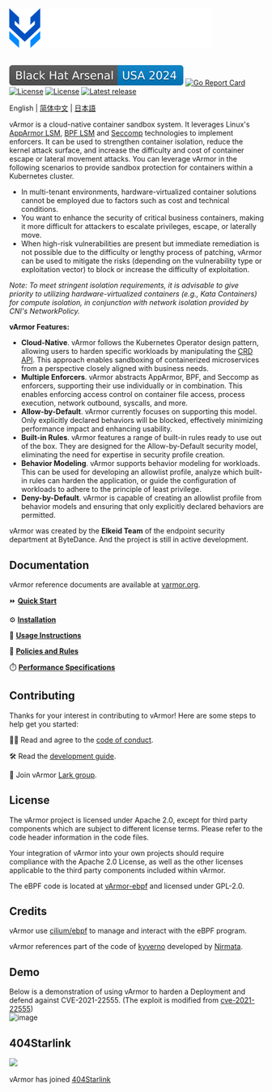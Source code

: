 <div>
    <picture>
        <source media="(prefers-color-scheme: light)" srcset="docs/img/logo.svg" width="400">
        <img src="docs/img/logo-dark.svg" alt="Logo" width="400">
    </picture>
</div>
<br />

![BHArsenalUSA2024](docs/img/BlackHat-Arsenal-USA-2024.svg)
[![Go Report Card](https://goreportcard.com/badge/github.com/bytedance/vArmor)](https://goreportcard.com/report/github.com/bytedance/vArmor)
[![License](https://img.shields.io/badge/License-Apache_2.0-blue.svg)](https://opensource.org/licenses/Apache-2.0)
[![License](https://img.shields.io/badge/license-GPL-blue.svg)](https://opensource.org/license/gpl-2-0)
[![Latest release](https://img.shields.io/github/v/release/bytedance/vArmor)](https://github.com/bytedance/vArmor/releases)

English | [简体中文](README.zh_CN.md) | [日本語](README.ja.md)

vArmor is a cloud-native container sandbox system. It leverages Linux's [AppArmor LSM](https://en.wikipedia.org/wiki/AppArmor), [BPF LSM](https://docs.kernel.org/bpf/prog_lsm.html) and [Seccomp](https://en.wikipedia.org/wiki/Seccomp) technologies to implement enforcers. It can be used to strengthen container isolation, reduce the kernel attack surface, and increase the difficulty and cost of container escape or lateral movement attacks. You can leverage vArmor in the following scenarios to provide sandbox protection for containers within a Kubernetes cluster.
* In multi-tenant environments, hardware-virtualized container solutions cannot be employed due to factors such as cost and technical conditions.
* You want to enhance the security of critical business containers, making it more difficult for attackers to escalate privileges, escape, or laterally move.
* When high-risk vulnerabilities are present but immediate remediation is not possible due to the difficulty or lengthy process of patching, vArmor can be used to mitigate the risks (depending on the vulnerability type or exploitation vector) to block or increase the difficulty of exploitation.

*Note: To meet stringent isolation requirements, it is advisable to give priority to utilizing hardware-virtualized containers (e.g., Kata Containers) for compute isolation, in conjunction with network isolation provided by CNI's NetworkPolicy.*


**vArmor Features:**
* **Cloud-Native**. vArmor follows the Kubernetes Operator design pattern, allowing users to harden specific workloads by manipulating the [CRD API](https://kubernetes.io/docs/concepts/extend-kubernetes/api-extension/custom-resources/). This approach enables sandboxing of containerized microservices from a perspective closely aligned with business needs.
* **Multiple Enforcers**. vArmor abstracts AppArmor, BPF, and Seccomp as enforcers, supporting their use individually or in combination. This enables enforcing access control on container file access, process execution, network outbound, syscalls, and more.
* **Allow-by-Default**. vArmor currently focuses on supporting this model. Only explicitly declared behaviors will be blocked, effectively minimizing performance impact and enhancing usability.
* **Built-in Rules**. vArmor features a range of built-in rules ready to use out of the box. They are designed for the Allow-by-Default security model, eliminating the need for expertise in security profile creation.
* **Behavior Modeling**. vArmor supports behavior modeling for workloads. This can be used for developing an allowlist profile, analyze which built-in rules can harden the application, or guide the configuration of workloads to adhere to the principle of least privilege.
* **Deny-by-Default**. vArmor is capable of creating an allowlist profile from behavior models and ensuring that only explicitly declared behaviors are permitted.


vArmor was created by the **Elkeid Team** of the endpoint security department at ByteDance. And the project is still in active development.


## Documentation
vArmor reference documents are available at [varmor.org](https://varmor.org).

⏩ **[Quick Start](https://www.varmor.org/docs/introduction#quick-start)**

⚙️ **[Installation](https://www.varmor.org/docs/getting_started/installation)**

📔 **[Usage Instructions](https://www.varmor.org/docs/getting_started/usage_instructions)**

📜 **[Policies and Rules](https://www.varmor.org/docs/guides/policies_and_rules)**

⏱️ **[Performance Specifications](https://www.varmor.org/docs/guides/performance)**


## Contributing
Thanks for your interest in contributing to vArmor! Here are some steps to help get you started:

🤝🏻 Read and agree to the [code of conduct](./CODE_OF_CONDUCT.md).

🛠️ Read the [development guide](docs/development_guide.md).

💬 Join vArmor [Lark group](https://applink.larkoffice.com/client/chat/chatter/add_by_link?link_token=ae5pfb2d-f8a4-4f0b-b12e-15f24fdaeb24&qr_code=true).


## License

The vArmor project is licensed under Apache 2.0, except for third party components which are subject to different license terms. Please refer to the code header information in the code files.

Your integration of vArmor into your own projects should require compliance with the Apache 2.0 License, as well as the other licenses applicable to the third party components included within vArmor.

The eBPF code is located at [vArmor-ebpf](https://github.com/bytedance/vArmor-ebpf) and licensed under GPL-2.0.


## Credits
vArmor use [cilium/ebpf](https://github.com/cilium/ebpf) to manage and interact with the eBPF program.

vArmor references part of the code of [kyverno](https://github.com/kyverno/kyverno) developed by [Nirmata](https://nirmata.com/).


## Demo
Below is a demonstration of using vArmor to harden a Deployment and defend against CVE-2021-22555. (The exploit is modified from [cve-2021-22555](https://github.com/google/security-research/tree/master/pocs/linux/cve-2021-22555))<br />
![image](test/demos/CVE-2021-22555/demo.gif)


## 404Starlink
<img src="https://github.com/knownsec/404StarLink-Project/raw/master/logo.png" width="30%">

vArmor has joined [404Starlink](https://github.com/knownsec/404StarLink)
